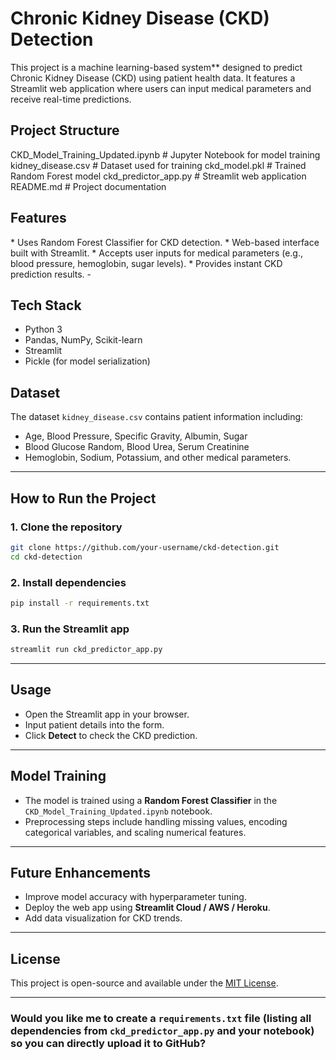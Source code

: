 <h1>Chronic Kidney Disease (CKD) Detection</h1>

This project is a machine learning-based system** designed to predict Chronic Kidney Disease (CKD) using patient health data. 
It features a Streamlit web application where users can input medical parameters and receive real-time predictions.

<h2>Project Structure</h2>

CKD_Model_Training_Updated.ipynb   # Jupyter Notebook for model training
kidney_disease.csv                 # Dataset used for training
ckd_model.pkl                      # Trained Random Forest model
ckd_predictor_app.py               # Streamlit web application
 README.md                          # Project documentation


<h2>Features</h2>
* Uses Random Forest Classifier for CKD detection.
* Web-based interface built with Streamlit.
* Accepts user inputs for medical parameters (e.g., blood pressure, hemoglobin, sugar levels).
* Provides instant CKD prediction results.
-

<h2>Tech Stack</h2>

* Python 3
* Pandas, NumPy, Scikit-learn
* Streamlit
* Pickle (for model serialization)


<h2>Dataset</h2>

The dataset `kidney_disease.csv` contains patient information including:

* Age, Blood Pressure, Specific Gravity, Albumin, Sugar
* Blood Glucose Random, Blood Urea, Serum Creatinine
* Hemoglobin, Sodium, Potassium, and other medical parameters.

---

## **How to Run the Project**

### **1. Clone the repository**

```bash
git clone https://github.com/your-username/ckd-detection.git
cd ckd-detection
```

### **2. Install dependencies**

```bash
pip install -r requirements.txt
```

### **3. Run the Streamlit app**

```bash
streamlit run ckd_predictor_app.py
```

---

## **Usage**

* Open the Streamlit app in your browser.
* Input patient details into the form.
* Click **Detect** to check the CKD prediction.

---

## **Model Training**

* The model is trained using a **Random Forest Classifier** in the `CKD_Model_Training_Updated.ipynb` notebook.
* Preprocessing steps include handling missing values, encoding categorical variables, and scaling numerical features.

---

## **Future Enhancements**

* Improve model accuracy with hyperparameter tuning.
* Deploy the web app using **Streamlit Cloud / AWS / Heroku**.
* Add data visualization for CKD trends.

---

## **License**

This project is open-source and available under the [MIT License](LICENSE).

---

### Would you like me to create a **`requirements.txt`** file (listing all dependencies from `ckd_predictor_app.py` and your notebook) so you can directly upload it to GitHub?
